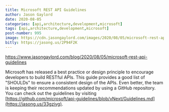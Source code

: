 ```yaml
---
title: Microsoft REST API Guidelines
author: Jason Gaylord
date: 2020-08-05
categories: [api,architecture,development,microsoft]
tags: [api,architecture,development,microsoft]
post-number: 995
image: https://cdn.jasongaylord.com/images/2020/08/05/microsoft-rest-api-guidelines.jpg
bitly: https://jasong.us/2P94F2K
---
```


https://www.jasongaylord.com/blog/2020/08/05/microsoft-rest-api-guidelines

Microsoft has released a best practice or design principle to encourage developers to build RESTful APIs. This guide provides a good list of "SHOULDs" to ensure a consistent design of the APIs. Even better, the team is keeping their recommendations updated by using a GitHub repository. You can check out the guidelines by visiting [https://github.com/microsoft/api-guidelines/blob/vNext/Guidelines.md](https://jasong.us/33gzivg).